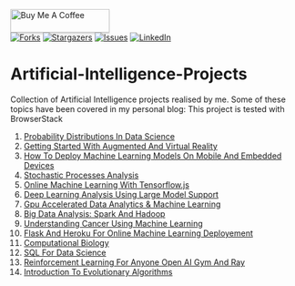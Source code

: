<a href="https://www.buymeacoffee.com/pierpaolo" target="_blank"><img src="https://www.buymeacoffee.com/assets/img/custom_images/orange_img.png" alt="Buy Me A Coffee" style="height: 41px !important;width: 174px !important;box-shadow: 0px 3px 2px 0px rgba(190, 190, 190, 0.5) !important;-webkit-box-shadow: 0px 3px 2px 0px rgba(190, 190, 190, 0.5) !important;" ></a> <br>
[![Forks][forks-shield]][forks-url]
[![Stargazers][stars-shield]][stars-url]
[![Issues][issues-shield]][issues-url]
[![LinkedIn][linkedin-shield]][linkedin-url]

# Artificial-Intelligence-Projects

Collection of Artificial Intelligence projects realised by me. Some of these topics have been covered in my personal blog:
This project is tested with BrowserStack<br>

1. [Probability Distributions In Data Science](https://pierpaolo28.github.io/blog/blog19/)
2. [Getting Started With Augmented And Virtual Reality](https://pierpaolo28.github.io/blog/blog17/)
3. [How To Deploy Machine Learning Models On Mobile And Embedded Devices](https://pierpaolo28.github.io/blog/blog16/)
4. [Stochastic Processes Analysis](https://pierpaolo28.github.io/blog/blog15/)
5. [Online Machine Learning With Tensorflow.js](https://pierpaolo28.github.io/blog/blog14/)
6. [Deep Learning Analysis Using Large Model Support](https://pierpaolo28.github.io/blog/blog13/)
7. [Gpu Accelerated Data Analytics & Machine Learning](https://pierpaolo28.github.io/blog/blog12/)
8. [Big Data Analysis: Spark And Hadoop](https://pierpaolo28.github.io/blog/blog10/)
9. [Understanding Cancer Using Machine Learning](https://pierpaolo28.github.io/blog/blog8/)
10. [Flask And Heroku For Online Machine Learning Deployement](https://pierpaolo28.github.io/blog/blog7/)
11. [Computational Biology](https://pierpaolo28.github.io/blog/blog4/)
12. [SQL For Data Science](https://pierpaolo28.github.io/blog/blog22/)
13. [Reinforcement Learning For Anyone Open AI Gym And Ray](https://pierpaolo28.github.io/blog/blog56/)
14. [Introduction To Evolutionary Algorithms](https://pierpaolo28.github.io/blog/blog38/)

[contributors-shield]: https://img.shields.io/github/contributors/pierpaolo28/Artificial-Intelligence-Projects.svg?style=flat-square
[contributors-url]: https://github.com/pierpaolo28/Artificial-Intelligence-Projects/graphs/contributors
[forks-shield]: https://img.shields.io/github/forks/pierpaolo28/Artificial-Intelligence-Projects.svg?style=flat-square
[forks-url]: https://github.com/pierpaolo28/Artificial-Intelligence-Projects/network/members
[stars-shield]: https://img.shields.io/github/stars/pierpaolo28/Artificial-Intelligence-Projects.svg?style=flat-square
[stars-url]: https://github.com/pierpaolo28/Artificial-Intelligence-Projects/stargazers
[issues-shield]: https://img.shields.io/github/issues/pierpaolo28/Artificial-Intelligence-Projects.svg?style=flat-square
[issues-url]: https://github.com/pierpaolo28/Artificial-Intelligence-Projects/issues
[license-shield]: https://img.shields.io/github/license/pierpaolo28/Artificial-Intelligence-Projects.svg?style=flat-square
[linkedin-shield]: https://img.shields.io/badge/-LinkedIn-black.svg?style=flat-square&logo=linkedin&colorB=555
[linkedin-url]: https://www.linkedin.com/in/pierpaolo28/
